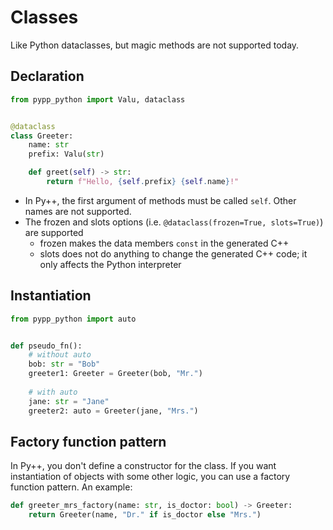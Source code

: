 # Classes

Like Python dataclasses, but magic methods are not supported today.

## Declaration

```python
from pypp_python import Valu, dataclass


@dataclass
class Greeter:
    name: str
    prefix: Valu(str)

    def greet(self) -> str:
        return f"Hello, {self.prefix} {self.name}!"
```

- In Py++, the first argument of methods must be called `self`. Other names are not supported.
- The frozen and slots options (i.e. `@dataclass(frozen=True, slots=True)`) are supported
    - frozen makes the data members `const` in the generated C++
    - slots does not do anything to change the generated C++ code; it only affects the Python interpreter

## Instantiation

```python
from pypp_python import auto


def pseudo_fn():
    # without auto
    bob: str = "Bob"
    greeter1: Greeter = Greeter(bob, "Mr.")
    
    # with auto
    jane: str = "Jane"
    greeter2: auto = Greeter(jane, "Mrs.")
```

## Factory function pattern

In Py++, you don't define a constructor for the class. If you want instantiation of objects with some other logic, you can use a factory function pattern. An example:

```python
def greeter_mrs_factory(name: str, is_doctor: bool) -> Greeter:
    return Greeter(name, "Dr." if is_doctor else "Mrs.")
```
